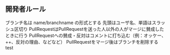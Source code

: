 開発者ルール
----------------
ブランチ名は
name/branchname
の形式とする
先頭はユーザ名、単語はスラッシュ区切り
PullRequestはPullRequestを送った人以外の人がマージに賛成したときに行う
PullRequestへの賛成・反対はコメントに打ち込む（例：オッケー、++、反対の理由、などなど）
PullRequestをマージ後はブランチを削除する
test